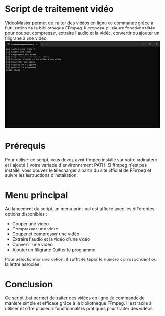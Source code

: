 
# Script de traitement vidéo


VideoMaster permet de traiter des vidéos en ligne de commande grâce à l'utilisation de la bibliothèque FFmpeg. Il propose plusieurs fonctionnalités pour couper, compresser, extraire l'audio et la vidéo, convertir ou ajouter un filigrane à une vidéo.
![texte alternatif](https://raw.githubusercontent.com/Lacnard/VideoMaster/main/WindowsTerminal_ftdfSMXYvJ.png)

# Prérequis
Pour utiliser ce script, vous devez avoir ffmpeg installé sur votre ordinateur et l'ajouté à votre variable d'environnement PATH. Si ffmpeg n'est pas installé, vous pouvez le télécharger à partir du site officiel de [FFmpeg](https://ffmpeg.org/) et suivre les instructions d'installation.

# Menu principal 

Au lancement du script, un menu principal est affiché avec les différentes options disponibles :

* Couper une vidéo
* Compresser une vidéo
* Couper et compresser une vidéo 
* Extraire l'audio et la vidéo d'une vidéo 
* Convertir une vidéo 
* Ajouter un filigrane Quitter le programme 

Pour sélectionner une option, il suffit de taper le numéro correspondant ou la lettre associée.


# Conclusion
Ce script .bat permet de traiter des vidéos en ligne de commande de manière simple et efficace grâce à la bibliothèque FFmpeg. Il est facile à utiliser et offre plusieurs fonctionnalités pratiques pour traiter des vidéos.



